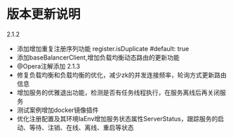 # 版本更新说明
2.1.2
- 添加增加重复注册序列功能 register.isDuplicate #default: true
- 添加baseBalancerClient,增加负载均衡动态路由的更新功能
- @Opera注解添加
2.1.3
- 修复负载均衡和负载均衡的优化，减少zk的并发连接频率，轮询方式更新路由信息
- 增加服务的优雅退出功能，检测是否有任务线程执行，在服务离线后再关闭服务
- 测试案例增加docker镜像插件
- 优化注册配置及其环境IaEnv增加服务状态属性ServerStatus，跟踪服务的启动、等待、注销、在线、离线、重启等状态